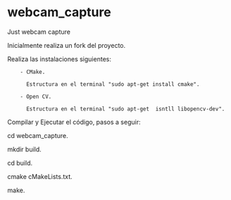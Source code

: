# webcam_capture
Just webcam capture

Inicialmente realiza un fork del proyecto.

Realiza las instalaciones siguientes:

        - CMake. 
        
          Estructura en el terminal "sudo apt-get install cmake".
          
        - Open CV.
        
          Estructura en el terminal "sudo apt-get  isntll libopencv-dev".
          
Compilar y Ejecutar el código, pasos a seguir:

cd webcam_capture.

mkdir build.

cd build.

cmake cMakeLists.txt.

make. 

